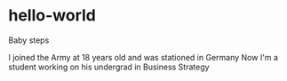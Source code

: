 # hello-world
Baby steps

I joined the Army at 18 years old and was stationed in Germany
Now I'm a student working on his undergrad in Business Strategy
